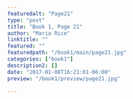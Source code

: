 ```yaml
---
featuredalt: "Page21"
type: "post"
title: "Book 1, Page 21"
author: "Maria Rice"
linktitle: ""
featured: ""
featuredpath: "/book1/main/page21.jpg"
categories: ["book1"]
description2: []
date: "2017-01-08T16:21:01-06:00"
preview: "/book1/preview/page21.jpg"

---
```

